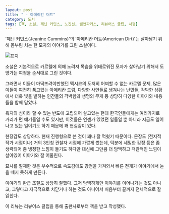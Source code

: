 ```yaml
---
layout: post
title: " - 아메리칸 더트"
category: 도서
tags: [책, 소설, 제닌 커민스, 노진선, 쌤앤파커스, 리뷰어스 클럽, 서평]
---
```


'제닌 커민스(Jeanine Cummins)'의
'아메리칸 더트(American Dirt)'는
살아남기 위해 몸부림 치는 한 모자의 이야기를 그린 소설이다.

![표지](https://images2.imgbox.com/6c/6f/PGiwYv8c_o.jpg)

소설은 기본적으로 카르텔에 의해 노려져 목숨을 위태로워진 모자가
살아남기 위해서 도망가는 여정을 순서대로 그린 것이다.

그러면서 이들이 마딱뜨려야만했던 멕시코의 도저히 어찌할 수 없는 카르텔 문제,
많은 이들이 여전히 품고있는 아메리칸 드림,
다양한 사연들로 생겨나는 난민들,
각박한 상황에서 더욱 빛을 발하는 인간들의 각박함과 생명의 무게 등
상당히 다양한 이야기와 내용들을 함께 담았다.

육지의 섬이라 할 수 있는 반도에 고립되어 살고있는 현대 한국인들에게는
여러가지로 거리가 먼 얘기들일 수도 있지만,
이것들은 언젠가 있었던 일들일 뿐 아니라
지금도 일어나고 있는 일이기도 하기 때문에 꽤 현실감이 있다.

현장감도 상당하다.
현재 진행형으로 쓴 것이 꽤나 잘 먹혔기 때문이다.
문장도 (전지적 작가 시점이나) 거의 3인칭 관찰자 시점에 가깝게 썼는데,
덕분에 세밀한 감정 등은 좀 생략되어 좀 냉정한 느낌이 들기도 하다만
대신에 그만큼 더 담백하고 객관적인 느낌이 살아있어 이야기와 잘 어울린다.

묘사를 절제한 것은 부수적으로 속도감에도 강점을 가져와서
빠른 전개가 이야기에서 눈을 떼지 못하게 만든다.

이야기의 완급 조절도 상당히 잘했다.
그저 담백하게만 이야기를 이어나가는 것도 아니고,
그렇다고 자극적으로 치닫거나 하는 것도 아니어서
처음부터 끝까지 전체적으로 잘 읽힌다.



<div class="im im-info">
이 리뷰는 리뷰어스 클럽을 통해 출판사로부터 책을 받고 작성했다.
</div>

